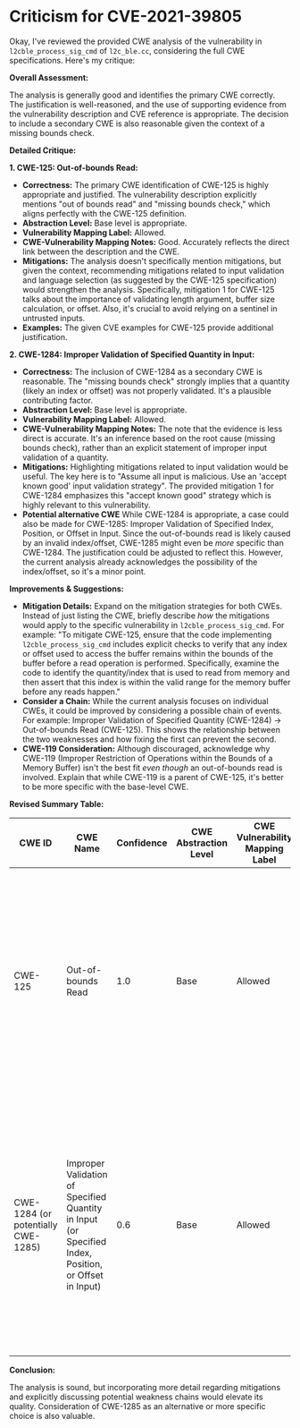 # Criticism for CVE-2021-39805

Okay, I've reviewed the provided CWE analysis of the vulnerability in `l2cble_process_sig_cmd` of `l2c_ble.cc`, considering the full CWE specifications. Here's my critique:

**Overall Assessment:**

The analysis is generally good and identifies the primary CWE correctly. The justification is well-reasoned, and the use of supporting evidence from the vulnerability description and CVE reference is appropriate. The decision to include a secondary CWE is also reasonable given the context of a missing bounds check.

**Detailed Critique:**

**1. CWE-125: Out-of-bounds Read:**

*   **Correctness:** The primary CWE identification of CWE-125 is highly appropriate and justified. The vulnerability description explicitly mentions "out of bounds read" and "missing bounds check," which aligns perfectly with the CWE-125 definition.
*   **Abstraction Level:**  Base level is appropriate.
*   **Vulnerability Mapping Label:** Allowed.
*   **CWE-Vulnerability Mapping Notes:** Good. Accurately reflects the direct link between the description and the CWE.
*   **Mitigations:** The analysis doesn't specifically mention mitigations, but given the context, recommending mitigations related to input validation and language selection (as suggested by the CWE-125 specification) would strengthen the analysis. Specifically, mitigation 1 for CWE-125 talks about the importance of validating length argument, buffer size calculation, or offset. Also, it's crucial to avoid relying on a sentinel in untrusted inputs.
*   **Examples:** The given CVE examples for CWE-125 provide additional justification.

**2. CWE-1284: Improper Validation of Specified Quantity in Input:**

*   **Correctness:** The inclusion of CWE-1284 as a secondary CWE is reasonable. The "missing bounds check" strongly implies that a quantity (likely an index or offset) was not properly validated.  It's a plausible contributing factor.
*   **Abstraction Level:** Base level is appropriate.
*   **Vulnerability Mapping Label:** Allowed.
*   **CWE-Vulnerability Mapping Notes:** The note that the evidence is less direct is accurate. It's an inference based on the root cause (missing bounds check), rather than an explicit statement of improper input validation of a quantity.
*   **Mitigations:** Highlighting mitigations related to input validation would be useful. The key here is to "Assume all input is malicious. Use an 'accept known good' input validation strategy". The provided mitigation 1 for CWE-1284 emphasizes this "accept known good" strategy which is highly relevant to this vulnerability.
*   **Potential alternative CWE** While CWE-1284 is appropriate, a case could also be made for CWE-1285: Improper Validation of Specified Index, Position, or Offset in Input.  Since the out-of-bounds read is likely caused by an invalid index/offset, CWE-1285 might even be *more* specific than CWE-1284. The justification could be adjusted to reflect this.  However, the current analysis already acknowledges the possibility of the index/offset, so it's a minor point.

**Improvements & Suggestions:**

*   **Mitigation Details:** Expand on the mitigation strategies for both CWEs.  Instead of just listing the CWE, briefly describe *how* the mitigations would apply to the specific vulnerability in `l2cble_process_sig_cmd`. For example: "To mitigate CWE-125, ensure that the code implementing `l2cble_process_sig_cmd` includes explicit checks to verify that any index or offset used to access the buffer remains within the bounds of the buffer before a read operation is performed. Specifically, examine the code to identify the quantity/index that is used to read from memory and then assert that this index is within the valid range for the memory buffer before any reads happen."
*   **Consider a Chain:** While the current analysis focuses on individual CWEs, it could be improved by considering a possible chain of events. For example: Improper Validation of Specified Quantity (CWE-1284) -> Out-of-bounds Read (CWE-125). This shows the relationship between the two weaknesses and how fixing the first can prevent the second.
*   **CWE-119 Consideration:** Although discouraged, acknowledge why CWE-119 (Improper Restriction of Operations within the Bounds of a Memory Buffer) isn't the best fit *even though* an out-of-bounds read is involved. Explain that while CWE-119 is a parent of CWE-125, it's better to be more specific with the base-level CWE.

**Revised Summary Table:**

| CWE ID | CWE Name | Confidence | CWE Abstraction Level | CWE Vulnerability Mapping Label | CWE-Vulnerability Mapping Notes |
|---|---|---|---|---|---|
| CWE-125 | Out-of-bounds Read | 1.0 | Base | Allowed | The vulnerability description explicitly states "out of bounds read" due to a missing bounds check. Mitigation: Validate all read operations to ensure indices are within the allowed memory buffer. |
| CWE-1284 (or potentially CWE-1285) | Improper Validation of Specified Quantity in Input (or Specified Index, Position, or Offset in Input) | 0.6 | Base | Allowed | The **missing bounds check** implies that the quantity (likely an index or offset) was not validated. Mitigation: Implement an "accept known good" input validation strategy to reject any quantity that does not conform to expected value. |

**Conclusion:**

The analysis is sound, but incorporating more detail regarding mitigations and explicitly discussing potential weakness chains would elevate its quality. Consideration of CWE-1285 as an alternative or more specific choice is also valuable.